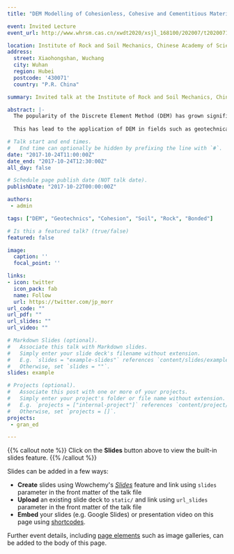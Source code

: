 ```yaml
---
title: "DEM Modelling of Cohesionless, Cohesive and Cementitious Materials"

event: Invited Lecture
event_url: http://www.whrsm.cas.cn/xwdt2020/xsjl_168100/202007/t20200718_5634549.html

location: Institute of Rock and Soil Mechanics, Chinese Academy of Sciences
address:
  street: Xiaohongshan, Wuchang
  city: Wuhan 
  region: Hubei
  postcode: '430071'
  country: "P.R. China"

summary: Invited talk at the Institute of Rock and Soil Mechanics, Chinese Academy of Sciences, Wuhan, China.

abstract: |-
  The popularity of the Discrete Element Method (DEM) has grown significantly in the past decade, driven by the significant improvements that  have  been made in computing  hardware, particularly  with  the recent developments in the use of GPUs for scientific computation. Simulations of millions of particles are now commonplace as people seek to extract more detailed information from them. 
  
  This has lead to the application of DEM in fields such as geotechnical engineering and rock mechanics as a means to solve challenging problems that other numerical methods are not suited to.

# Talk start and end times.
#   End time can optionally be hidden by prefixing the line with `#`.
date: "2017-10-24T11:00:00Z"
date_end: "2017-10-24T12:30:00Z"
all_day: false

# Schedule page publish date (NOT talk date).
publishDate: "2017-10-22T00:00:00Z"

authors: 
 - admin

tags: ["DEM", "Geotechnics", "Cohesion", "Soil", "Rock", "Bonded"]

# Is this a featured talk? (true/false)
featured: false

image:
  caption: ''
  focal_point: ''

links:
- icon: twitter
  icon_pack: fab
  name: Follow
  url: https://twitter.com/jp_morr
url_code: ""
url_pdf: ""
url_slides: ""
url_video: ""

# Markdown Slides (optional).
#   Associate this talk with Markdown slides.
#   Simply enter your slide deck's filename without extension.
#   E.g. `slides = "example-slides"` references `content/slides/example-slides.md`.
#   Otherwise, set `slides = ""`.
slides: example

# Projects (optional).
#   Associate this post with one or more of your projects.
#   Simply enter your project's folder or file name without extension.
#   E.g. `projects = ["internal-project"]` references `content/project/deep-learning/index.md`.
#   Otherwise, set `projects = []`.
projects: 
 - gran_ed

---
```


{{% callout note %}}
Click on the **Slides** button above to view the built-in slides feature.
{{% /callout %}}

Slides can be added in a few ways:

- **Create** slides using Wowchemy's [*Slides*](https://wowchemy.com/docs/managing-content/#create-slides) feature and link using `slides` parameter in the front matter of the talk file
- **Upload** an existing slide deck to `static/` and link using `url_slides` parameter in the front matter of the talk file
- **Embed** your slides (e.g. Google Slides) or presentation video on this page using [shortcodes](https://wowchemy.com/docs/writing-markdown-latex/).

Further event details, including [page elements](https://wowchemy.com/docs/writing-markdown-latex/) such as image galleries, can be added to the body of this page.
